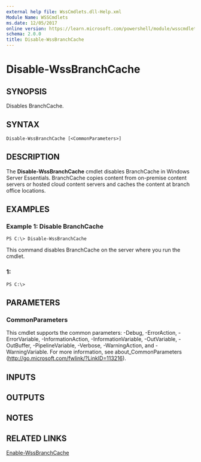 ```yaml
---
external help file: WssCmdlets.dll-Help.xml
Module Name: WSSCmdlets
ms.date: 12/05/2017
online version: https://learn.microsoft.com/powershell/module/wsscmdlets/disable-wssbranchcache?view=windowsserver2012r2-ps&wt.mc_id=ps-gethelp
schema: 2.0.0
title: Disable-WssBranchCache
---
```


# Disable-WssBranchCache

## SYNOPSIS
Disables BranchCache.

## SYNTAX

```
Disable-WssBranchCache [<CommonParameters>]
```

## DESCRIPTION
The **Disable-WssBranchCache** cmdlet disables BranchCache in Windows Server Essentials.
BranchCache copies content from on-premise content servers or hosted cloud content servers and caches the content at branch office locations.

## EXAMPLES

### Example 1: Disable BranchCache
```
PS C:\> Disable-WssBranchCache
```

This command disables BranchCache on the server where you run the cmdlet.

### 1:
```
PS C:\>
```

## PARAMETERS

### CommonParameters
This cmdlet supports the common parameters: -Debug, -ErrorAction, -ErrorVariable, -InformationAction, -InformationVariable, -OutVariable, -OutBuffer, -PipelineVariable, -Verbose, -WarningAction, and -WarningVariable. For more information, see about_CommonParameters (http://go.microsoft.com/fwlink/?LinkID=113216).

## INPUTS

## OUTPUTS

## NOTES

## RELATED LINKS

[Enable-WssBranchCache](./Enable-WssBranchCache.md)

